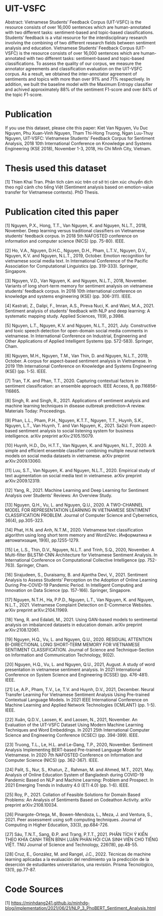 # UIT-VSFC
Abstract: Vietnamese Students’ Feedback Corpus (UIT-VSFC) is the resource consists of over 16,000 sentences which are human-annotated with two different tasks: sentiment-based and topic-based classifications. Students’ feedback is a vital resource for the interdisciplinary research involving the combining of two different research fields between sentiment analysis and education. Vietnamese Students’ Feedback Corpus (UIT-VSFC) is the resource consists of over 16,000 sentences which are human-annotated with two different tasks: sentiment-based and topic-based classifications. To assess the quality of our corpus, we measure the annotator agreements and classification evaluation on the UIT-VSFC corpus. As a result, we obtained the inter-annotator agreement of sentiments and topics with more than over 91% and 71% respectively. In addition, we built the baseline model with the Maximum Entropy classifier and achived approximately 88% of the sentiment F1-score and over 84% of the topic F1-score.

# Publication
If you use this dataset, please cite this paper: Kiet Van Nguyen, Vu Duc Nguyen, Phu Xuan-Vinh Nguyen, Tham Thi-Hong Truong, Ngan Luu-Thuy Nguyen, UIT-VSFC: Vietnamese Students' Feedback Corpus for Sentiment Analysis, 2018 10th International Conference on Knowledge and Systems Engineering (KSE 2018), November 1-3, 2018, Ho Chi Minh City, Vietnam.

# Thesis used this dataset

[1] Thien Khai Tran. Phân tích cảm xúc trên cơ sở trị cảm xúc chuyển dịch theo ngữ cảnh cho tiếng Việt (Sentiment analysis based on emotion-value transfer for Vietnamese contexts). PhD Thesis.

# Publication cited this paper

[1] Nguyen, P.X., Hong, T.T., Van Nguyen, K. and Nguyen, N.L.T., 2018, November. Deep learning versus traditional classifiers on Vietnamese students’ feedback corpus. In 2018 5th NAFOSTED conference on information and computer science (NICS) (pp. 75-80). IEEE.

[2] Ho, V.A., Nguyen, D.H.C., Nguyen, D.H., Pham, L.T.V., Nguyen, D.V., Nguyen, K.V. and Nguyen, N.L.T., 2019, October. Emotion recognition for vietnamese social media text. In International Conference of the Pacific Association for Computational Linguistics (pp. 319-333). Springer, Singapore.

[3] Nguyen, V.D., Van Nguyen, K. and Nguyen, N.L.T., 2018, November. Variants of long short-term memory for sentiment analysis on vietnamese students’ feedback corpus. In 2018 10th international conference on knowledge and systems engineering (KSE) (pp. 306-311). IEEE.

[4] Kastrati, Z., Dalipi, F., Imran, A.S., Pireva Nuci, K. and Wani, M.A., 2021. Sentiment analysis of students’ feedback with NLP and deep learning: A systematic mapping study. Applied Sciences, 11(9), p.3986.

[5] Nguyen, L.T., Nguyen, K.V. and Nguyen, N.L.T., 2021, July. Constructive and toxic speech detection for open-domain social media comments in vietnamese. In International Conference on Industrial, Engineering and Other Applications of Applied Intelligent Systems (pp. 572-583). Springer, Cham.

[6] Nguyen, M.H., Nguyen, T.M., Van Thin, D. and Nguyen, N.L.T., 2019, October. A corpus for aspect-based sentiment analysis in Vietnamese. In 2019 11th International Conference on Knowledge and Systems Engineering (KSE) (pp. 1-5). IEEE.

[7] Tran, T.K. and Phan, T.T., 2020. Capturing contextual factors in sentiment classification: an ensemble approach. IEEE Access, 8, pp.116856-116865.

[8] Singh, R. and Singh, R., 2021. Applications of sentiment analysis and machine learning techniques in disease outbreak prediction–A review. Materials Today: Proceedings.

[9] Phan, L.L., Pham, P.H., Nguyen, K.T.T., Nguyen, T.T., Huynh, S.K., Nguyen, L.T., Van Huynh, T. and Van Nguyen, K., 2021. Sa2sl: From aspect-based sentiment analysis to social listening system for business intelligence. arXiv preprint arXiv:2105.15079.

[10] Huynh, H.D., Do, H.T.T., Van Nguyen, K. and Nguyen, N.L.T., 2020. A simple and efficient ensemble classifier combining multiple neural network models on social media datasets in vietnamese. arXiv preprint arXiv:2009.13060.

[11] Luu, S.T., Van Nguyen, K. and Nguyen, N.L.T., 2020. Empirical study of text augmentation on social media text in vietnamese. arXiv preprint arXiv:2009.12319.

[12] Yang, R., 2021. Machine Learning and Deep Learning for Sentiment Analysis over Students' Reviews: An Overview Study.

[13] Nguyen, Q.H., Vu, L. and Nguyen, Q.U., 2020. A TWO-CHANNEL MODEL FOR REPRESENTATION LEARNING IN VIETNAMESE SENTIMENT CLASSIFICATION PROBLEM. Journal of Computer Science and Cybernetics, 36(4), pp.305-323.

[14] Phat, H.N. and Anh, N.T.M., 2020. Vietnamese text classification algorithm using long short term memory and Word2Vec. Информатика и автоматизация, 19(6), pp.1255-1279.

[15] Le, L.S., Thin, D.V., Nguyen, N.L.T. and Trinh, S.Q., 2020, November. A Multi-filter BiLSTM-CNN Architecture for Vietnamese Sentiment Analysis. In International Conference on Computational Collective Intelligence (pp. 752-763). Springer, Cham.

[16] Sirajudeen, S., Duraisamy, B. and Ajantha Devi, V., 2021. Sentiment Analysis to Assess Students’ Perception on the Adoption of Online Learning During Pre-COVID-19 Pandemic Period. In Intelligent Computing and Innovation on Data Science (pp. 157-166). Springer, Singapore.

[17] Nguyen, N.T.H., Ha, P.P.D., Nguyen, L.T., Van Nguyen, K. and Nguyen, N.L.T., 2021. Vietnamese Complaint Detection on E-Commerce Websites. arXiv preprint arXiv:2104.11969.

[18] Yang, R. and Edalati, M., 2021. Using GAN-based models to sentimental analysis on imbalanced datasets in education domain. arXiv preprint arXiv:2108.12061.

[19] Nguyen, H.Q., Vu, L. and Nguyen, Q.U., 2020. RESIDUAL ATTENTION BI-DIRECTIONAL LONG SHORT-TERM MEMORY FOR VIETNAMESE SENTIMENT CLASSIFICATION. Journal of Science and Technique-Section on Information and Communication Technology, 9(02).

[20] Nguyen, H.Q., Vu, L. and Nguyen, Q.U., 2021, August. A study of word presentation in vietnamese sentiment analysis. In 2021 International Conference on System Science and Engineering (ICSSE) (pp. 476-481). IEEE.

[21] Le, A.P., Pham, T.V., Le, T.V. and Huynh, D.V., 2021, December. Neural Transfer Learning For Vietnamese Sentiment Analysis Using Pre-trained Contextual Language Models. In 2021 IEEE International Conference on Machine Learning and Applied Network Technologies (ICMLANT) (pp. 1-5). IEEE.

[22] Xuân, Q.D.V., Laosen, K. and Laosen, N., 2021, November. An Evaluation of the UIT-VSFC Dataset Using Modern Machine Learning Techniques and Word Embeddings. In 2021 25th International Computer Science and Engineering Conference (ICSEC) (pp. 394-399). IEEE.

[23] Truong, T.L., Le, H.L. and Le-Dang, T.P., 2020, November. Sentiment Analysis Implementing BERT-based Pre-trained Language Model for Vietnamese. In 2020 7th NAFOSTED Conference on Information and Computer Science (NICS) (pp. 362-367). IEEE.

[24] Palit, S., Nur, S., Khatun, Z., Rahman, M. and Ahmed, M.T., 2021, May. Analysis of Online Education System of Bangladesh during COVID-19 Pandemic Based on NLP and Machine Learning: Problem and Prospect. In 2021 Emerging Trends in Industry 4.0 (ETI 4.0) (pp. 1-6). IEEE.

[25] Roy, P., 2021. Collation of Feasible Solutions for Domain Based Problems: An Analysis of Sentiments Based on Codeathon Activity. arXiv preprint arXiv:2108.10034.

[26] Pinargote-Ortega, M., Bowen-Mendoza, L., Meza, J. and Ventura, S., 2021. Peer assessment using soft computing techniques. Journal of Computing in Higher Education, 33(3), pp.684-726.

[27] Sáu, T.N.T., Sang, Đ.P. and Trang, P.T.T., 2021. PHÂN TÍCH Ý KIẾN THEO KHÍA CẠNH TRÊN BÌNH LUẬN PHẢN HỒI CỦA SINH VIÊN CHO TIẾNG VIỆT. TNU Journal of Science and Technology, 226(18), pp.48-55.

[28] Cruz, E., González, M. and Rangel, J.C., 2022. Técnicas de machine learning aplicadas a la evaluación del rendimiento ya la predicción de la deserción de estudiantes universitarios, una revisión. Prisma Tecnológico, 13(1), pp.77-87.

# Code Sources

[1] https://minhdang241.github.io/minhdg-blog/implementation/2021/06/21/NLP_3_PhoBERT_Sentiment_Analysis.html








